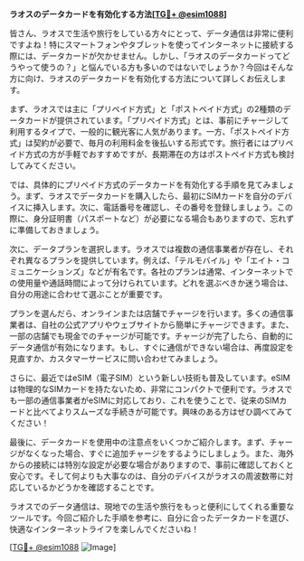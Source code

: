 **ラオスのデータカードを有効化する方法[[TG💪+ @esim1088](https://t.me/s/esim1088)]**

皆さん、ラオスで生活や旅行をしている方々にとって、データ通信は非常に便利ですよね！特にスマートフォンやタブレットを使ってインターネットに接続する際には、データカードが欠かせません。しかし、「ラオスのデータカードってどうやって使うの？」と悩んでいる方も多いのではないでしょうか？今回はそんな方に向け、ラオスのデータカードを有効化する方法について詳しくお伝えします。

まず、ラオスでは主に「プリペイド方式」と「ポストペイド方式」の2種類のデータカードが提供されています。「プリペイド方式」とは、事前にチャージして利用するタイプで、一般的に観光客に人気があります。一方、「ポストペイド方式」は契約が必要で、毎月の利用料金を後払いする形式です。旅行者にはプリペイド方式の方が手軽でおすすめですが、長期滞在の方はポストペイド方式も検討してみてください。

では、具体的にプリペイド方式のデータカードを有効化する手順を見てみましょう。まず、ラオスでデータカードを購入したら、最初にSIMカードを自分のデバイスに挿入します。次に、電話番号を確認し、その番号を登録しましょう。この際に、身分証明書（パスポートなど）が必要になる場合もありますので、忘れずに準備しておきましょう。

次に、データプランを選択します。ラオスでは複数の通信事業者が存在し、それぞれ異なるプランを提供しています。例えば、「テルモバイル」や「エイト・コミュニケーションズ」などが有名です。各社のプランは通常、インターネットでの使用量や通話時間によって分けられています。どれを選ぶべきか迷う場合は、自分の用途に合わせて選ぶことが重要です。

プランを選んだら、オンラインまたは店舗でチャージを行います。多くの通信事業者は、自社の公式アプリやウェブサイトから簡単にチャージできます。また、一部の店舗でも現金でのチャージが可能です。チャージが完了したら、自動的にデータ通信が有効になります。もし、すぐに通信ができない場合は、再度設定を見直すか、カスタマーサービスに問い合わせてみましょう。

さらに、最近ではeSIM（電子SIM）という新しい技術も普及しています。eSIMは物理的なSIMカードを持たないため、非常にコンパクトで便利です。ラオスでも一部の通信事業者がeSIMに対応しており、これを使うことで、従来のSIMカードと比べてよりスムーズな手続きが可能です。興味のある方はぜひ調べてみてください！

最後に、データカードを使用中の注意点をいくつかご紹介します。まず、チャージがなくなった場合、すぐに追加チャージをするようにしましょう。また、海外からの接続には特別な設定が必要な場合がありますので、事前に確認しておくと安心です。そして何よりも大事なのは、自分のデバイスがラオスの周波数帯に対応しているかどうかを確認することです。

ラオスでのデータ通信は、現地での生活や旅行をもっと便利にしてくれる重要なツールです。今回ご紹介した手順を参考に、自分に合ったデータカードを選び、快適なインターネットライフを楽しんでくださいね！

[[TG💪+ @esim1088](https://t.me/s/esim1088) ![Image](https://i.postimg.cc/Y0z9fWf4/image.png)]